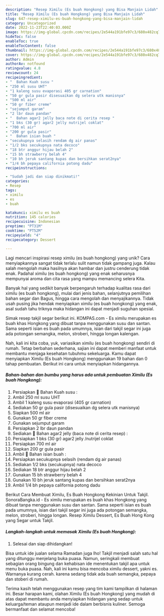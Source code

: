 ```yaml
---
description: "Resep Ximilu (Es buah Hongkong) yang Bisa Manjain Lidah"
title: "Resep Ximilu (Es buah Hongkong) yang Bisa Manjain Lidah"
slug: 647-resep-ximilu-es-buah-hongkong-yang-bisa-manjain-lidah
category: Uncategorized
date: 2022-11-23T22:40:03.000Z
image: https://img-global.cpcdn.com/recipes/2e544a191bfe97c3/680x482cq70/ximilu-es-buah-hongkong-foto-resep-utama.jpg
hideToc: false
enableToc: true
enableTocContent: false
thumbnail: https://img-global.cpcdn.com/recipes/2e544a191bfe97c3/680x482cq70/ximilu-es-buah-hongkong-foto-resep-utama.jpg
cover: https://img-global.cpcdn.com/recipes/2e544a191bfe97c3/680x482cq70/ximilu-es-buah-hongkong-foto-resep-utama.jpg
author: Admin
authorAv: notfound
ratingvalue: 4.8
reviewcount: 24
recipeingredient:
- "  Bahan Kuah susu "
- "250 ml susu UHT"
- "1 kaleng susu evaporasi 405 gr carnation"
- "50 gr gula pasir disesuaikan dg selera utk manisnya"
- "500 ml air"
- "50 gr fiber creme"
- "sejumput garam"
- "2 lbr daun pandan"
- "  Bahan agar2 jelly baca note di cerita resep "
- "1 bks (30 gr) agar2 jelly nutrijel coklat"
- "700 ml air"
- "200 gr gula pasir"
- "  Bahan isian buah "
- "secukupnya selasih rendam dg air panas"
- "1/2 bks secukupnya nata decoco"
- "18 btr anggur hijau belah 2"
- "15 bh strawberry belah 4"
- "10 bh jeruk santang kupas dan bersihkan serat2nya"
- "1/4 bh pepaya california potong dadu"
recipeinstructions:

- "Sudah jadi dan siap dinikmati!"
categories:
- Resep
tags:
- ximilu
- es
- buah

katakunci: ximilu es buah 
nutrition: 145 calories
recipecuisine: Indonesian
preptime: "PT31M"
cooktime: "PT52M"
recipeyield: "4"
recipecategory: Dessert

---
```





Lagi mencari inspirasi resep ximilu (es buah hongkong) yang unik? Cara menyiapkannya sangat tidak terlalu sulit namun tidak gampang juga. Kalau salah mengolah maka hasilnya akan hambar dan justru cenderung tidak enak. Padahal ximilu (es buah hongkong) yang enak seharusnya mempunyai aroma dan cita rasa yang mampu memancing selera Kita.





Banyak hal yang sedikit banyak berpengaruh terhadap kualitas rasa dari ximilu (es buah hongkong), mulai dari jenis bahan, selanjutnya pemilihan bahan segar dan Bagus, hingga cara mengolah dan menyajikannya. Tidak usah pusing jika hendak menyiapkan ximilu (es buah hongkong) yang enak,      asal sudah tahu triknya maka hidangan ini dapat menjadi suguhan spesial.














Simak resep takjil segar berikut ini. KOMPAS.com - Es ximilu merupakan es buah khas Hongkong yang dibuat tanpa menggunakan susu dan santan. Sama seperti isian es buah pada umumnya, isian dari takjil segar ini juga ada potongan semangka, melon, stroberi, hingga longan kalengan.






Nah, kali ini kita coba, yuk, variasikan ximilu (es buah hongkong) sendiri di rumah. Tetap berbahan sederhana, sajian ini dapat memberi manfaat untuk membantu menjaga kesehatan tubuhmu sekeluarga. Kamu dapat menyiapkan Ximilu (Es buah Hongkong) menggunakan 19 bahan dan 0 tahap pembuatan. Berikut ini cara untuk menyiapkan hidangannya.

<!--inarticleads1-->

##### Bahan-bahan dan bumbu yang harus ada untuk pembuatan Ximilu (Es buah Hongkong):

1. Persiapkan  🍒 Bahan Kuah susu :
1. Ambil 250 ml susu UHT
1. Ambil 1 kaleng susu evaporasi (405 gr carnation)
1. Sediakan 50 gr gula pasir (disesuaikan dg selera utk manisnya)
1. Siapkan 500 ml air
1. Gunakan 50 gr fiber creme
1. Gunakan sejumput garam
1. Persiapkan 2 lbr daun pandan
1. Sediakan  🍒 Bahan agar2 jelly (baca note di cerita resep) :
1. Persiapkan 1 bks (30 gr) agar2 jelly /nutrijel coklat
1. Persiapkan 700 ml air
1. Siapkan 200 gr gula pasir
1. Ambil  🍒 Bahan isian buah :
1. Persiapkan secukupnya selasih (rendam dg air panas)
1. Sediakan 1/2 bks (secukupnya) nata decoco
1. Sediakan 18 btr anggur hijau belah 2
1. Gunakan 15 bh strawberry belah 4
1. Gunakan 10 bh jeruk santang kupas dan bersihkan serat2nya
1. Ambil 1/4 bh pepaya california potong dadu


Berikut Cara Membuat Ximilu, Es Buah Hongkong Kekinian Untuk Takjil. SonoraBangka.id - Es ximilu merupakan es buah khas Hongkong yang dibuat tanpa menggunakan susu dan santan. Sama seperti isian es buah pada umumnya, isian dari takjil segar ini juga ada potongan semangka, melon, stroberi, hingga longan. Resep Ximilu Dessert, Es Buah Hong Kong yang Segar untuk Takjil. 

<!--inarticleads2-->

##### Langkah-langkah untuk memasak Ximilu (Es buah Hongkong):


1. Selesai dan siap dihidangkan!

Bisa untuk ide jualan selama Ramadan juga lho! Takjil menjadi salah satu hal yang ditunggu menjelang buka puasa. Namun, seringkali membuat sebagian orang bingung dan kehabisan ide menentukan takjil apa untuk menu buka puasa. Nah, kali ini kamu bisa mencoba ximilu dessert, yakni es. Warnanya kurang cerah. karena sedang tidak ada buah semangka, pepaya dan stoberi di rumah. 

Terima kasih telah menggunakan resep yang tim kami tampilkan di halaman ini. Besar harapan kami, olahan Ximilu (Es buah Hongkong) yang mudah di atas dapat membantu anda menyiapkan hidangan yang sedap untuk keluarga/teman ataupun menjadi ide dalam berbisnis kuliner. Semoga bermanfaat dan selamat mencoba!
